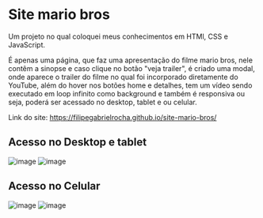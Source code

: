 # Site mario bros
Um projeto no qual coloquei meus conhecimentos em HTMl, CSS e JavaScript.   
 
É apenas uma página, que faz uma apresentação do filme mario bros, nele contêm a sinopse e caso clique no botão "veja trailer", é criado uma modal, onde aparece o trailer do filme no qual foi incorporado diretamente do YouTube, além do hover nos botões home e detalhes, tem um vídeo sendo executado em loop infinito como background e também é responsiva ou seja, poderá ser acessado no desktop, tablet e ou celular.

Link do site: https://filipegabrielrocha.github.io/site-mario-bros/

## Acesso no Desktop e tablet
![image](https://github.com/FilipeGabrielRocha/site-mario-bros/assets/94459039/20c2d20a-19a1-4c9d-9f40-8d98644857a5)
![image](https://github.com/FilipeGabrielRocha/site-mario-bros/assets/94459039/8d84b40c-8a17-47c5-b97c-dbda93997f96)


## Acesso no Celular
![image](https://github.com/FilipeGabrielRocha/site-mario-bros/assets/94459039/4c52d6c6-3e08-4318-a911-13dfe5588c59)
![image](https://github.com/FilipeGabrielRocha/site-mario-bros/assets/94459039/de9d0180-b74f-4985-9ef8-bb4d160cbedc)
